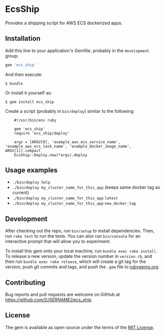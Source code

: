 # EcsShip

Provides a shipping script for AWS ECS dockerized apps.

## Installation

Add this line to your application's Gemfile, probably in the `development` group:

```ruby
gem 'ecs_ship'
```

And then execute:

    $ bundle

Or install it yourself as:

    $ gem install ecs_ship
    
Create a script (probably in `bin/deploy`) similar to the following:

        #!/usr/bin/env ruby
        
        gem 'ecs_ship'
        require 'ecs_ship/deploy'
        
        args = [ARGV[0], 'example_aws_ecs_service_name', 'example_aws_ecs_task_name', 'example_docker_image_name', ARGV[1]].compact
        EcsShip::Deploy.new(*args).deploy

## Usage examples

* `./bin/deploy help`
* `./bin/deploy my_cluster_name_for_this_app` (keeps same docker tag as current)
* `./bin/deploy my_cluster_name_for_this_app` `latest`
* `./bin/deploy my_cluster_name_for_this_app` `new_docker_tag`

## Development

After checking out the repo, run `bin/setup` to install dependencies. Then, run `rake test` to run the tests. You can also run `bin/console` for an interactive prompt that will allow you to experiment.

To install this gem onto your local machine, run `bundle exec rake install`. To release a new version, update the version number in `version.rb`, and then run `bundle exec rake release`, which will create a git tag for the version, push git commits and tags, and push the `.gem` file to [rubygems.org](https://rubygems.org).

## Contributing

Bug reports and pull requests are welcome on GitHub at https://github.com/[USERNAME]/ecs_ship.


## License

The gem is available as open source under the terms of the [MIT License](http://opensource.org/licenses/MIT).

